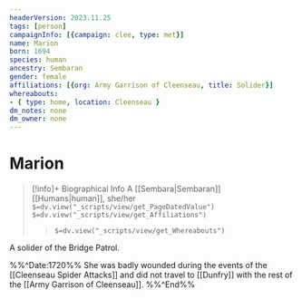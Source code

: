 ```yaml
---
headerVersion: 2023.11.25
tags: [person]
campaignInfo: [{campaign: clee, type: met}]
name: Marion
born: 1694
species: human
ancestry: Sembaran
gender: female
affiliations: [{org: Army Garrison of Cleenseau, title: Solider}]
whereabouts:
- { type: home, location: Cleenseau }
dm_notes: none
dm_owner: none
---
```

# Marion
>[!info]+ Biographical Info
> A [[Sembara|Sembaran]] [[Humans|human]], she/her
> `$=dv.view("_scripts/view/get_PageDatedValue")`
> `$=dv.view("_scripts/view/get_Affiliations")`
>> `$=dv.view("_scripts/view/get_Whereabouts")`

A solider of the Bridge Patrol.

%%^Date:1720%%
She was badly wounded during the events of the [[Cleenseau Spider Attacks]] and did not travel to [[Dunfry]] with the rest of the [[Army Garrison of Cleenseau]]. 
%%^End%%
